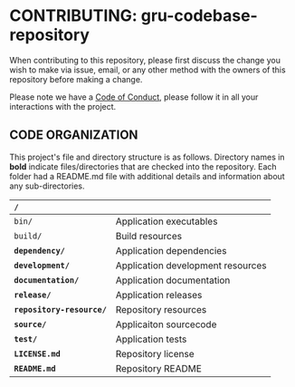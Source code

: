 # CONTRIBUTING:  gru-codebase-repository

When contributing to this repository, please first discuss the change you wish to make via issue, email, or any other method with the owners of this repository before making a change.

Please note we have a [Code of Conduct](code-of-conduct.md), please follow it in all your interactions with the project.

## CODE ORGANIZATION
This project's file and directory structure is as follows. Directory names in **bold** indicate files/directories that are checked into the repository. Each folder had a README.md file with additional details and information about any sub-directories.

|**`/`**                    |                                                                                               |
|:------------------------- |:--------------------------------------------------------------------------------------------- |
|`bin/`                     | Application executables                                                                       |
|`build/`                   | Build resources                                                                               |
|**`dependency/`**          | Application dependencies                                                                      |
|**`development/`**         | Application development resources                                                             |
|**`documentation/`**       | Application documentation                                                                     |
|**`release/`**             | Application releases                                                                          |
|**`repository-resource/`** | Repository resources                                                                          |
|**`source/`**              | Applicaiton sourcecode                                                                        |
|**`test/`**                | Application tests                                                                             |
|**`LICENSE.md`**           | Repository license                                                                            |
|**`README.md`**            | Repository README                                                                             |